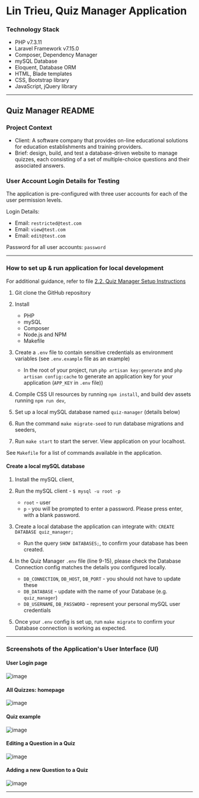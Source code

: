 # Lin Trieu, Quiz Manager Application

### Technology Stack

- PHP v7.3.11
- Laravel Framework v7.15.0
- Composer, Dependency Manager
- mySQL Database 
- Eloquent, Database ORM
- HTML, Blade templates
- CSS, Bootstrap library
- JavaScript, jQuery library

-------
## Quiz Manager README  

### Project Context

- Client: A software company that provides on-line educational solutions for education establishments and training providers.
- Brief: design, build, and test a database-driven website to manage quizzes, each consisting of a set of multiple-choice questions and their associated answers. 

 
###  User Account Login Details for Testing

The application is pre-configured with three user accounts for each of the user permission levels. 

Login Details: 
- Email: `restricted@test.com`
- Email: `view@test.com`
- Email: `edit@test.com`

Password for all user accounts: `password` 

-------------------------------------

### How to set up & run application for local development

 For additional guidance, refer to file [2.2. Quiz Manager Setup Instructions](https://github.com/LinTrieu/Linna-Trieu-SP/blob/master/documentation/2_construction/2.2.setup_instructions_to_run_application.pdf)
 
1. Git clone the GitHub repository

2. Install 
    - PHP
    - mySQL
    - Composer
    - Node.js and NPM
    - Makefile  

3. Create a `.env` file to contain sensitive credentials as environment variables (see `.env.example` file as an example) 
    - In the root of your project, run `php artisan key:generate` and `php artisan config:cache` to generate an application key for your application (`APP_KEY` in `.env` file))

4. Compile CSS UI resources by running `npm install`, and build dev assets running `npm run dev`,

5. Set up a local mySQL database named `quiz-manager` (details below) 

6. Run the command `make migrate-seed` to run database migrations and seeders,
7. Run `make start` to start the server. View application on your localhost.

See `Makefile` for a list of commands available in the application. 


#### Create a local mySQL database

1. Install the  mySQL client,

2. Run the mySQL client - `$ mysql -u root -p`
    - `root` - user
    - `p` - you will be prompted to enter a password. Please press enter, with a blank password.

3. Create a local database the application can integrate with: `CREATE DATABASE quiz_manager;` 
    - Run the query `SHOW DATABASES;`, to confirm your database has been created.

4. In the Quiz Manager `.env` file (line 9-15), please check the Database Connection  config matches the details you configured locally. 
    - `DB_CONNECTION`, `DB_HOST`, `DB_PORT` - you should not have to update these
    - `DB_DATABASE` - update with the name of your Database (e.g. `quiz_manager`)
    - `DB_USERNAME`, `DB_PASSWORD` - represent your personal mySQL user credentials 

5. Once your `.env` config is set up, run `make migrate` to confirm your Database connection is working as expected.

-------------------------------------

### Screenshots of the Application's User Interface (UI) 

#### User Login page

![image](https://user-images.githubusercontent.com/36490540/103800035-c8fd3380-5043-11eb-8341-ec1db5fb8733.png)


#### All Quizzes: homepage

![image](https://user-images.githubusercontent.com/36490540/103797102-ef20d480-503f-11eb-96ff-56640202f69d.png)

#### Quiz example

![image](https://user-images.githubusercontent.com/36490540/103797241-1ecfdc80-5040-11eb-9892-065cfccea6f6.png)


#### Editing a Question in a Quiz

![image](https://user-images.githubusercontent.com/36490540/103797283-2d1df880-5040-11eb-934e-ee14379c596b.png)

#### Adding a new Question to a Quiz

![image](https://user-images.githubusercontent.com/36490540/103797385-52126b80-5040-11eb-9a6b-e28c2d9d2e95.png)

-------------------------------------
